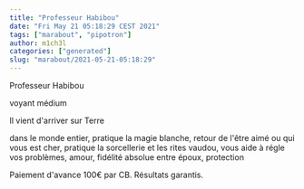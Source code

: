 ```yaml
---
title: "Professeur Habibou"
date: "Fri May 21 05:18:29 CEST 2021"
tags: ["marabout", "pipotron"]
author: m1ch3l
categories: ["generated"]
slug: "marabout/2021-05-21-05:18:29"
---
```


Professeur Habibou

voyant médium

Il vient d'arriver sur Terre

dans le monde entier, pratique la magie blanche, retour de l'être aimé ou qui vous est cher, pratique la sorcellerie et les rites vaudou, vous aide à régle vos problèmes, amour, fidélité absolue entre époux, protection

Paiement d'avance 100€ par CB. Résultats garantis.
